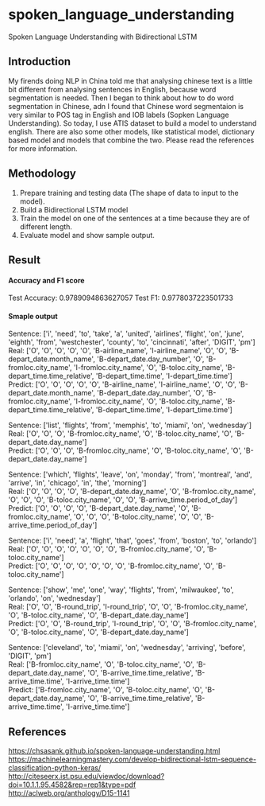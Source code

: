 # spoken_language_understanding
Spoken Language Understanding with Bidirectional LSTM

## Introduction

My firends doing NLP in China told me that analysing chinese text is a little bit different from analysing sentences in English, because word segmentation is needed. Then I began to think about how to do word segmentation in Chinese, adn I found that Chinese word segmentaion is very similar to POS tag in English and IOB labels (Sopken Language Understanding). So today, I use ATIS dataset to build a model to understand english. There are also some other models, like statistical model, dictionary based model and models that combine the two. Please read the references for more information.

## Methodology

1. Prepare training and testing data (The shape of data to input to the model). 
2. Build a Bidirectional LSTM model
3. Train the model on one of the sentences at a time because they are of different length.
4. Evaluate model and show sample output.

## Result

#### Accuracy and F1 score
Test Accuracy: 0.9789094863627057
Test F1: 0.9778037223501733


#### Smaple output
Sentence: ['i', 'need', 'to', 'take', 'a', 'united', 'airlines', 'flight', 'on', 'june', 'eighth', 'from', 'westchester', 'county', 'to', 'cincinnati', 'after', 'DIGIT', 'pm'] </br>
Real: ['O', 'O', 'O', 'O', 'O', 'B-airline_name', 'I-airline_name', 'O', 'O', 'B-depart_date.month_name', 'B-depart_date.day_number', 'O', 'B-fromloc.city_name', 'I-fromloc.city_name', 'O', 'B-toloc.city_name', 'B-depart_time.time_relative', 'B-depart_time.time', 'I-depart_time.time'] </br>
Predict: ['O', 'O', 'O', 'O', 'O', 'B-airline_name', 'I-airline_name', 'O', 'O', 'B-depart_date.month_name', 'B-depart_date.day_number', 'O', 'B-fromloc.city_name', 'I-fromloc.city_name', 'O', 'B-toloc.city_name', 'B-depart_time.time_relative', 'B-depart_time.time', 'I-depart_time.time'] </br>

Sentence: ['list', 'flights', 'from', 'memphis', 'to', 'miami', 'on', 'wednesday'] </br>
Real: ['O', 'O', 'O', 'B-fromloc.city_name', 'O', 'B-toloc.city_name', 'O', 'B-depart_date.day_name'] </br>
Predict: ['O', 'O', 'O', 'B-fromloc.city_name', 'O', 'B-toloc.city_name', 'O', 'B-depart_date.day_name'] </br>

Sentence: ['which', 'flights', 'leave', 'on', 'monday', 'from', 'montreal', 'and', 'arrive', 'in', 'chicago', 'in', 'the', 'morning'] </br>
Real: ['O', 'O', 'O', 'O', 'B-depart_date.day_name', 'O', 'B-fromloc.city_name', 'O', 'O', 'O', 'B-toloc.city_name', 'O', 'O', 'B-arrive_time.period_of_day'] </br>
Predict: ['O', 'O', 'O', 'O', 'B-depart_date.day_name', 'O', 'B-fromloc.city_name', 'O', 'O', 'O', 'B-toloc.city_name', 'O', 'O', 'B-arrive_time.period_of_day'] </br>

Sentence: ['i', 'need', 'a', 'flight', 'that', 'goes', 'from', 'boston', 'to', 'orlando'] </br>
Real: ['O', 'O', 'O', 'O', 'O', 'O', 'O', 'B-fromloc.city_name', 'O', 'B-toloc.city_name'] </br>
Predict: ['O', 'O', 'O', 'O', 'O', 'O', 'O', 'B-fromloc.city_name', 'O', 'B-toloc.city_name'] </br>

Sentence: ['show', 'me', 'one', 'way', 'flights', 'from', 'milwaukee', 'to', 'orlando', 'on', 'wednesday'] </br>
Real: ['O', 'O', 'B-round_trip', 'I-round_trip', 'O', 'O', 'B-fromloc.city_name', 'O', 'B-toloc.city_name', 'O', 'B-depart_date.day_name'] </br>
Predict: ['O', 'O', 'B-round_trip', 'I-round_trip', 'O', 'O', 'B-fromloc.city_name', 'O', 'B-toloc.city_name', 'O', 'B-depart_date.day_name'] </br>

Sentence: ['cleveland', 'to', 'miami', 'on', 'wednesday', 'arriving', 'before', 'DIGIT', 'pm'] </br>
Real: ['B-fromloc.city_name', 'O', 'B-toloc.city_name', 'O', 'B-depart_date.day_name', 'O', 'B-arrive_time.time_relative', 'B-arrive_time.time', 'I-arrive_time.time'] </br>
Predict: ['B-fromloc.city_name', 'O', 'B-toloc.city_name', 'O', 'B-depart_date.day_name', 'O', 'B-arrive_time.time_relative', 'B-arrive_time.time', 'I-arrive_time.time'] </br>


## References
https://chsasank.github.io/spoken-language-understanding.html </br>
https://machinelearningmastery.com/develop-bidirectional-lstm-sequence-classification-python-keras/ </br>
http://citeseerx.ist.psu.edu/viewdoc/download?doi=10.1.1.95.4582&rep=rep1&type=pdf </br>
http://aclweb.org/anthology/D15-1141
